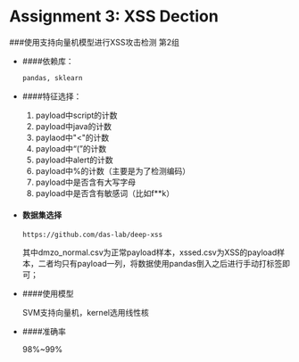 # Assignment 3: XSS Dection

###使用支持向量机模型进行XSS攻击检测	第2组 

- ####依赖库：

  ```python
  pandas, sklearn
  ```

- ####特征选择：
  
  1. payload中script的计数
  2. payload中java的计数
  3. paylaod中"<"的计数
  4. payload中“(”的计数
  5. payload中alert的计数
  6. payload中%的计数（主要是为了检测编码）
  7. payload中是否含有大写字母
  8. payload中是否含有敏感词（比如f**k）
  
- #### 数据集选择

  ```
  https://github.com/das-lab/deep-xss
  ```

  其中dmzo_normal.csv为正常payload样本，xssed.csv为XSS的payload样本，二者均只有payload一列，将数据使用pandas倒入之后进行手动打标签即可；

- ####使用模型

  SVM支持向量机，kernel选用线性核

- ####准确率

  98%~99%